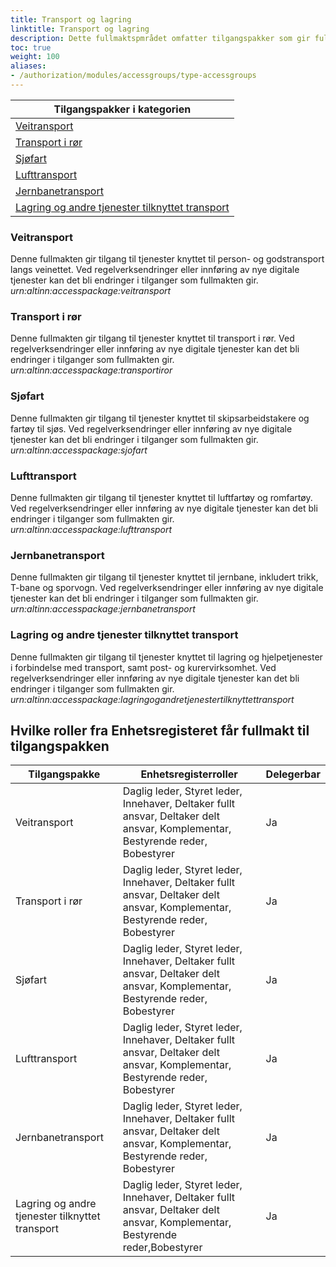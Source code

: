 ```yaml
---
title: Transport og lagring
linktitle: Transport og lagring
description: Dette fullmaktspmrådet omfatter tilgangspakker som gir fullmakter til tjenester og ressurser som angår transport og lagring inkludert passasjer og godstransport, samt post- og kurervirksomhet. Ved regelverksendringer eller innføring av nye digitale tjenester kan det bli endringer i tilganger som fullmaktene gir.
toc: true
weight: 100
aliases:
- /authorization/modules/accessgroups/type-accessgroups
---
```


|**Tilgangspakker i kategorien**|
|---|
|[Veitransport](https://docs.altinn.studio/nb/authorization/what-do-you-get/accessgroups/accessgroups/transportoglagring/#veitransport)|
|[Transport i rør ](https://docs.altinn.studio/nb/authorization/what-do-you-get/accessgroups/accessgroups/transportoglagring/#transport-i-rør)|
|[Sjøfart](https://docs.altinn.studio/nb/authorization/what-do-you-get/accessgroups/accessgroups/transportoglagring/#sjøfart)|
|[Lufttransport](https://docs.altinn.studio/nb/authorization/what-do-you-get/accessgroups/accessgroups/transportoglagring/#lufttransport)|
|[Jernbanetransport](https://docs.altinn.studio/nb/authorization/what-do-you-get/accessgroups/accessgroups/transportoglagring/#lufttransport)|
|[Lagring og andre tjenester tilknyttet transport](https://docs.altinn.studio/nb/authorization/what-do-you-get/accessgroups/accessgroups/transportoglagring/#lagring-og-andre-tjenester-tilknyttet-transport)| 

### Veitransport
Denne fullmakten gir tilgang til tjenester knyttet til person- og godstransport langs veinettet. Ved regelverksendringer eller innføring av nye digitale tjenester kan det bli endringer i tilganger som fullmakten gir.  
*urn:altinn:accesspackage:veitransport*

### Transport i rør 
Denne fullmakten gir tilgang til tjenester knyttet til transport i rør. Ved regelverksendringer eller innføring av nye digitale tjenester kan det bli endringer i tilganger som fullmakten gir.  
*urn:altinn:accesspackage:transportiror*

### Sjøfart
Denne fullmakten gir tilgang til tjenester knyttet til skipsarbeidstakere og fartøy til sjøs. Ved regelverksendringer eller innføring av nye digitale tjenester kan det bli endringer i tilganger som fullmakten gir.  
*urn:altinn:accesspackage:sjofart*

### Lufttransport
Denne fullmakten gir tilgang til tjenester knyttet til luftfartøy og romfartøy. Ved regelverksendringer eller innføring av nye digitale tjenester kan det bli endringer i tilganger som fullmakten gir.  
*urn:altinn:accesspackage:lufttransport*

### Jernbanetransport
Denne fullmakten gir tilgang til tjenester knyttet til jernbane, inkludert trikk, T-bane og sporvogn. Ved regelverksendringer eller innføring av nye digitale tjenester kan det bli endringer i tilganger som fullmakten gir.  
*urn:altinn:accesspackage:jernbanetransport*

### Lagring og andre tjenester tilknyttet transport
Denne fullmakten gir tilgang til tjenester knyttet til lagring og hjelpetjenester i forbindelse med transport, samt post- og kurervirksomhet. Ved regelverksendringer eller innføring av nye digitale tjenester kan det bli endringer i tilganger som fullmakten gir.  
*urn:altinn:accesspackage:lagringogandretjenestertilknyttettransport*


## Hvilke roller fra Enhetsregisteret får fullmakt til tilgangspakken
|**Tilgangspakke**|**Enhetsregisterroller**|**Delegerbar**|
|---|---|---|
|Veitransport|Daglig leder, Styret leder, Innehaver, Deltaker fullt ansvar, Deltaker delt ansvar, Komplementar, Bestyrende reder, Bobestyrer|Ja|
|Transport i rør|Daglig leder, Styret leder, Innehaver, Deltaker fullt ansvar, Deltaker delt ansvar, Komplementar, Bestyrende reder, Bobestyrer|Ja|
|Sjøfart|Daglig leder, Styret leder, Innehaver, Deltaker fullt ansvar, Deltaker delt ansvar, Komplementar, Bestyrende reder, Bobestyrer|Ja|
|Lufttransport|Daglig leder, Styret leder, Innehaver, Deltaker fullt ansvar, Deltaker delt ansvar, Komplementar, Bestyrende reder, Bobestyrer|Ja|
|Jernbanetransport|Daglig leder, Styret leder, Innehaver, Deltaker fullt ansvar, Deltaker delt ansvar, Komplementar, Bestyrende reder, Bobestyrer|Ja|
|Lagring og andre tjenester tilknyttet transport|Daglig leder, Styret leder, Innehaver, Deltaker fullt ansvar, Deltaker delt ansvar, Komplementar, Bestyrende reder,Bobestyrer|Ja|
